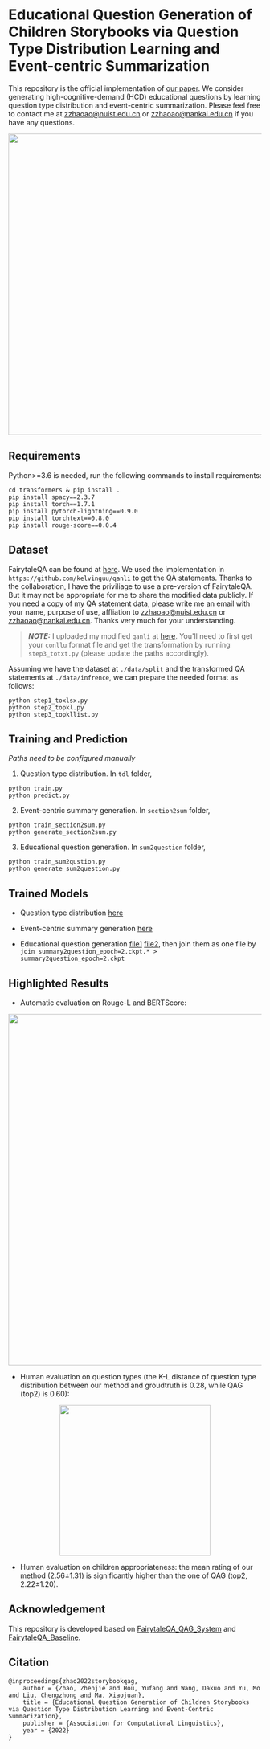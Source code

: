 # Educational Question Generation of Children Storybooks via Question Type Distribution Learning and Event-centric Summarization

This repository is the official implementation of [our paper](https://openreview.net/forum?id=QMFQWUBmLDR). We consider generating high-cognitive-demand (HCD) educational questions by learning question type distribution and event-centric summarization. Please feel free to contact me at zzhaoao@nuist.edu.cn or zzhaoao@nankai.edu.cn if you have any questions.

<div align=center>
<img src="https://github.com/zhaozj89/Educational-Question-Generation/blob/main/images/overview.jpg" width="600">
</div>

## Requirements

Python>=3.6 is needed, run the following commands to install requirements:

```
cd transformers & pip install .
pip install spacy==2.3.7
pip install torch==1.7.1
pip install pytorch-lightning==0.9.0
pip install torchtext==0.8.0
pip install rouge-score==0.0.4
```

## Dataset

FairytaleQA can be found at [here](https://github.com/uci-soe/FairytaleQAData). We used the implementation in `https://github.com/kelvinguu/qanli` to get the QA statements. Thanks to the collaboration, I have the priviliage to use a pre-version of FairytaleQA. But it may not be appropriate for me to share the modified data publicly. If you need a copy of my QA statement data, please write me an email with your name, purpose of use, affliation to zzhaoao@nuist.edu.cn or zzhaoao@nankai.edu.cn. Thanks very much for your understanding. 

> **_NOTE:_** I uploaded my modified `qanli` at [here](https://github.com/zhaozj89/pattern). You'll need to first get your `conllu` format file and get the transformation by running `step3_totxt.py` (please update the paths accordingly).

Assuming we have the dataset at `./data/split` and the transformed QA statements at `./data/infrence`, we can prepare the needed format as follows:

```
python step1_toxlsx.py
python step2_topkl.py
python step3_topkllist.py
```

## Training and Prediction

*Paths need to be configured manually*

1. Question type distribution. In `tdl` folder,

```
python train.py
python predict.py
```

2. Event-centric summary generation. In `section2sum` folder,

```
python train_section2sum.py
python generate_section2sum.py
```

3. Educational question generation. In `sum2question` folder, 

```
python train_sum2qustion.py
python generate_sum2question.py
```

## Trained Models

* Question type distribution [here](https://pan.baidu.com/s/1_oH8mSrJgvU2_t8vY-esTg?pwd=324t)

* Event-centric summary generation [here](https://pan.baidu.com/s/19BQlLIW0TzbmbeoYRdtW7Q?pwd=femm)

* Educational question generation [file1](https://pan.baidu.com/s/1yJu9AwZq3voJgA6DonFkeA?pwd=e589) [file2](https://pan.baidu.com/s/1kA2LgGAX1utHAAYaQKkseQ?pwd=e03e), then join them as one file by `join summary2question_epoch=2.ckpt.* > summary2question_epoch=2.ckpt`

## Highlighted Results

* Automatic evaluation on Rouge-L and BERTScore:

<div align=center>
<img src="https://github.com/zhaozj89/Educational-Question-Generation/blob/main/images/automatic.png" width="700">
</div>

* Human evaluation on question types (the K-L distance of question type distribution between our method and groudtruth is 0.28, while QAG (top2) is 0.60):

<div align=center>
<img src="https://github.com/zhaozj89/Educational-Question-Generation/blob/main/images/question_type.png" width="300">
</div>

* Human evaluation on children appropriateness: the mean rating of our method (2.56±1.31) is significantly higher than the one of QAG (top2, 2.22±1.20).

## Acknowledgement

This repository is developed based on [FairytaleQA_QAG_System](https://github.com/WorkInTheDark/FairytaleQA_QAG_System) and [FairytaleQA_Baseline](https://github.com/WorkInTheDark/FairytaleQA_Baseline).

## Citation

```
@inproceedings{zhao2022storybookqag,
    author = {Zhao, Zhenjie and Hou, Yufang and Wang, Dakuo and Yu, Mo and Liu, Chengzhong and Ma, Xiaojuan},
    title = {Educational Question Generation of Children Storybooks via Question Type Distribution Learning and Event-Centric Summarization},
    publisher = {Association for Computational Linguistics},
    year = {2022}
}
```
